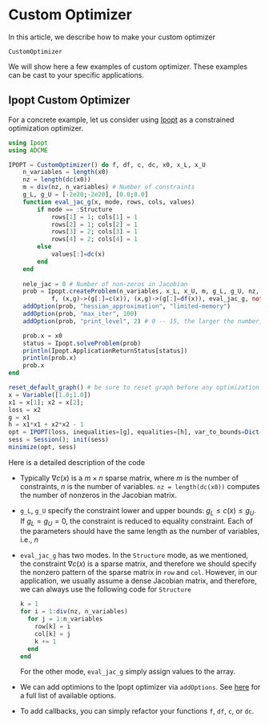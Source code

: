 # Custom Optimizer

In this article, we describe how to make your custom optimizer

```@docs
CustomOptimizer
```

We will show here a few examples of custom optimizer. These examples can be cast to your specific applications. 

## Ipopt Custom Optimizer

For a concrete example, let us consider using [Ipopt](https://github.com/JuliaOpt/Ipopt.jl) as a constrained optimization optimizer. 

```julia
using Ipopt
using ADCME

IPOPT = CustomOptimizer() do f, df, c, dc, x0, x_L, x_U
    n_variables = length(x0)
    nz = length(dc(x0)) 
  	m = div(nz, n_variables) # Number of constraints
    g_L, g_U = [-2e20;-2e20], [0.0;0.0]
    function eval_jac_g(x, mode, rows, cols, values)
        if mode == :Structure
            rows[1] = 1; cols[1] = 1
            rows[2] = 1; cols[2] = 1
            rows[3] = 2; cols[3] = 1
            rows[4] = 2; cols[4] = 1
        else
            values[:]=dc(x)
        end
    end
  
  	nele_jac = 0 # Number of non-zeros in Jacobian
    prob = Ipopt.createProblem(n_variables, x_L, x_U, m, g_L, g_U, nz, nele_jac,
            f, (x,g)->(g[:]=c(x)), (x,g)->(g[:]=df(x)), eval_jac_g, nothing)
    addOption(prob, "hessian_approximation", "limited-memory")
    addOption(prob, "max_iter", 100)
  	addOption(prob, "print_level", 2) # 0 -- 15, the larger the number, the more detailed the information

    prob.x = x0
    status = Ipopt.solveProblem(prob)
    println(Ipopt.ApplicationReturnStatus[status])
    println(prob.x)
    prob.x
end

reset_default_graph() # be sure to reset graph before any optimization
x = Variable([1.0;1.0])
x1 = x[1]; x2 = x[2]; 
loss = x2
g = x1
h = x1*x1 + x2*x2 - 1
opt = IPOPT(loss, inequalities=[g], equalities=[h], var_to_bounds=Dict(x=>(-1.0,1.0)))
sess = Session(); init(sess)
minimize(opt, sess)
```

Here is a detailed description of the code

* Typically $\nabla c(x)$ is a $m\times n$ sparse matrix, where $m$ is the number of constraints, $n$ is the number of variables. `nz = length(dc(x0))` computes the number of nonzeros in the Jacobian matrix. 

* `g_L`, `g_U` specify the constraint lower and upper bounds: $g_L \leq c(x) \leq g_U$. If $g_L=g_U=0$, the constraint is reduced to equality constraint. Each of the parameters should have the same length as the number of variables, i.e., $n$

* `eval_jac_g` has two modes. In the `Structure` mode, as we mentioned, the constraint $\nabla c(x)$ is a sparse matrix, and therefore we should specify the nonzero pattern of the sparse matrix in `row` and `col`. However, in our application, we usually assume a dense Jacobian matrix, and therefore, we can always use the following code for `Structure`

  ```julia
  k = 1
  for i = 1:div(nz, n_variables)
    for j = 1:n_variables
      row[k] = i 
      col[k] = j
      k += 1
    end
  end
  ```

  For the other mode, `eval_jac_g` simply assign values to the array. 

* We can add optimions to the Ipopt optimizer via `addOptions`. See [here](https://coin-or.github.io/Ipopt/OPTIONS.html) for a full list of available options. 

* To add callbacks, you can simply refactor your functions `f`, `df`, `c`, or `dc`. 